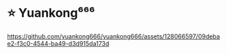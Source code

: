 # ⭐ Yuankong⁶⁶⁶

https://github.com/yuankong666/yuankong666/assets/128066597/09debae2-f3c0-4544-ba49-d3d915da173d

<p align="center">
<img src="https://komarev.com/ghpvc/?username=yuankong666&style=for-the-badge&color=000000" alt=""/>
</p>
<p align="center">

<!--
**yuankong666/yuankong666** is a ✨ _special_ ✨ repository because its `README.md` (this file) appears on your GitHub profile.

Here are some ideas to get you started:

- 🔭 I’m currently working on ...
- 🌱 I’m currently learning ...
- 👯 I’m looking to collaborate on ...
- 🤔 I’m looking for help with ...
- 💬 Ask me about ...
- 📫 How to reach me: ...
- 😄 Pronouns: ...
- ⚡ Fun fact: ...
-->
